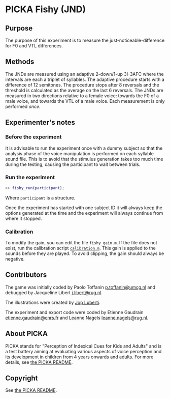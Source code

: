 # PICKA Fishy (JND)

## Purpose

The purpose of this experiment is to measure the just-noticeable-difference for F0 and VTL differences.

## Methods

The JNDs are measured using an adaptive 2-down/1-up 3I-3AFC where the intervals are each a triplet of syllables. The adaptive procedure starts with a difference of 12 semitones. The procedure stops after 8 reversals and the threshold is calculated as the average on the last 6 reversals. The JNDs are measured in two directions relative to a female voice: towards the F0 of a male voice, and towards the VTL of a male voice. Each measurement is only performed *once*.

## Experimenter's notes

### Before the experiment

It is advisable to run the experiment once with a dummy subject so that the analysis phase of the voice manipulation is performed on each syllable sound file. This is to avoid that the stimulus generation takes too much time during the testing, causing the participant to wait between trials.

### Run the experiment

```matlab
>> fishy_run(participant);
```

Where `participant` is a structure.

Once the experiment has started with one subject ID it will always keep the options generated at the time and the experiment will always continue from where it stopped.

### Calibration

To modify the gain, you can edit the file `fishy_gain.m`. If the file does not exist, run the calibration script [`calibration.m`](../calibration.m). This gain is applied to the sounds before they are played. To avoid clipping, the gain should always be negative.

## Contributors

The game was initially coded by Paolo Toffanin <p.toffanin@umcg.nl> and debugged by Jacqueline Libert <j.libert@rug.nl>.

The illustrations were created by [Jop Luberti](http://jopluberti.com/).

The experiment and export code were coded by Etienne Gaudrain <etienne.gaudrain@cnrs.fr> and Leanne Nagels <leanne.nagels@rug.nl>.

## About PICKA

PICKA stands for "Perception of Indexical Cues for Kids and Adults" and is a test battery aiming at evaluating various aspects of voice perception and its development in children from 4 years onwards and adults. For more details, see [the PICKA README](../../README.md).

## Copyright

See [the PICKA README](../../README.md).